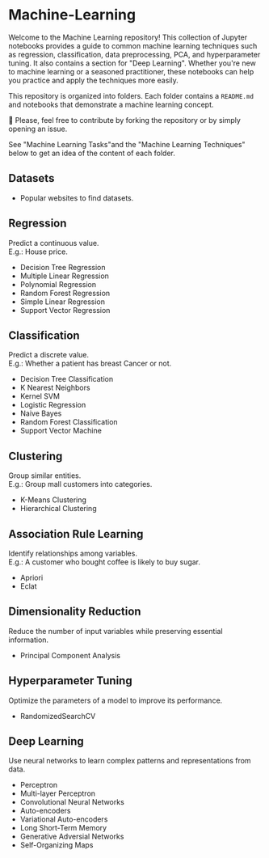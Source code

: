 # Machine-Learning

Welcome to the Machine Learning repository! This collection of Jupyter notebooks provides a guide to common machine learning techniques such as regression, classification, data preprocessing, PCA, and hyperparameter tuning.
It also contains a section for "Deep Learning".
Whether you're new to machine learning or a seasoned practitioner, these notebooks can help you practice and apply the techniques more easily.

This repository is organized into folders. Each folder contains a `README.md` and notebooks that demonstrate a machine learning concept.

📌 Please, feel free to contribute by forking the repository or by simply opening an issue.

See "Machine Learning Tasks"and the "Machine Learning Techniques" below to get an idea of the content of each folder. 

## Datasets
* Popular websites to find datasets.

## Regression
Predict a continuous value. <br>E.g.: House price.
* Decision Tree Regression
* Multiple Linear Regression
* Polynomial Regression
* Random Forest Regression
* Simple Linear Regression
* Support Vector Regression

## Classification
Predict a discrete value. <br>E.g.: Whether a patient has breast Cancer or not.
* Decision Tree Classification
* K Nearest Neighbors
* Kernel SVM
* Logistic Regression
* Naive Bayes
* Random Forest Classification
* Support Vector Machine

## Clustering
Group similar entities. <br>E.g.: Group mall customers into categories.
* K-Means Clustering
* Hierarchical Clustering

## Association Rule Learning
Identify relationships among variables. <br>E.g.: A customer who bought coffee is likely to buy sugar.
* Apriori
* Eclat

## Dimensionality Reduction
Reduce the number of input variables while preserving essential information.
* Principal Component Analysis

## Hyperparameter Tuning
Optimize the parameters of a model to improve its performance.
* RandomizedSearchCV

## Deep Learning
Use neural networks to learn complex patterns and representations from data.

* Perceptron
* Multi-layer Perceptron
* Convolutional Neural Networks
* Auto-encoders
* Variational Auto-encoders
* Long Short-Term Memory
* Generative Adversial Networks
* Self-Organizing Maps
